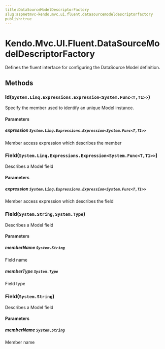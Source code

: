 ```yaml
---
title:DataSourceModelDescriptorFactory
slug:aspnetmvc-kendo.mvc.ui.fluent.datasourcemodeldescriptorfactory
publish:true
---
```


# Kendo.Mvc.UI.Fluent.DataSourceModelDescriptorFactory
Defines the fluent interface for configuring the DataSource Model definition.



## Methods

### Id(`System.Linq.Expressions.Expression<System.Func<T,T1>>`)
Specify the member used to identify an unique Model instance.


#### Parameters

##### expression `System.Linq.Expressions.Expression<System.Func<T,T1>>`
Member access expression which describes the member





### Field(`System.Linq.Expressions.Expression<System.Func<T,T1>>`)
Describes a Model field


#### Parameters

##### expression `System.Linq.Expressions.Expression<System.Func<T,T1>>`
Member access expression which describes the field





### Field(`System.String,System.Type`)
Describes a Model field


#### Parameters

##### memberName `System.String`
Field name

##### memberType `System.Type`
Field type





### Field(`System.String`)
Describes a Model field


#### Parameters

##### memberName `System.String`
Member name






